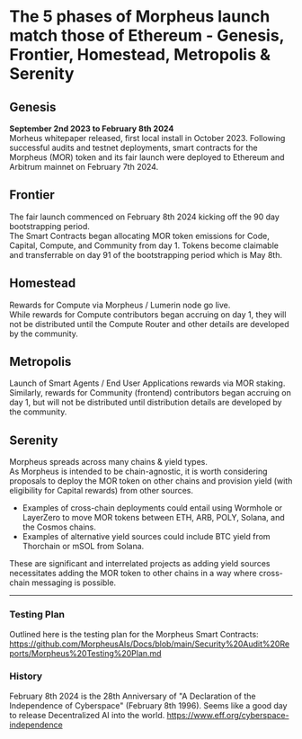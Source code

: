 # The 5 phases of Morpheus launch match those of Ethereum - Genesis, Frontier, Homestead, Metropolis & Serenity

## Genesis
**September 2nd 2023 to February 8th 2024**  
Morheus whitepaper released, first local install in October 2023. Following successful audits and testnet deployments, smart contracts for the Morpheus (MOR) token and its fair launch were deployed to Ethereum and Arbitrum mainnet on February 7th 2024. 

## Frontier
The fair launch commenced on February 8th 2024 kicking off the 90 day bootstrapping period.  
The Smart Contracts began allocating MOR token emissions for Code, Capital, Compute, and Community from day 1. Tokens become claimable and transferrable on day 91 of the bootstrapping period which is May 8th.

## Homestead
Rewards for Compute via Morpheus / Lumerin node go live.  
While rewards for Compute contributors began accruing on day 1, they will not be distributed until the Compute Router and other details are developed by the community.

## Metropolis
Launch of Smart Agents / End User Applications rewards via MOR staking.  
Similarly, rewards for Community (frontend) contributors began accruing on day 1, but will not be distributed until distribution details are developed by the community.

## Serenity
Morpheus spreads across many chains & yield types.  
As Morpheus is intended to be chain-agnostic, it is worth considering proposals to deploy the MOR token on other chains and provision yield (with eligibility for Capital rewards) from other sources.

- Examples of cross-chain deployments could entail using Wormhole or LayerZero to move MOR tokens between ETH, ARB, POLY, Solana, and the Cosmos chains.
- Examples of alternative yield sources could include BTC yield from Thorchain or mSOL from Solana.

These are significant and interrelated projects as adding yield sources necessitates adding the MOR token to other chains in a way where cross-chain messaging is possible. 

---

### Testing Plan
Outlined here is the testing plan for the Morpheus Smart Contracts:
https://github.com/MorpheusAIs/Docs/blob/main/Security%20Audit%20Reports/Morpheus%20Testing%20Plan.md

### History
February 8th 2024 is the 28th Anniversary of "A Declaration of the Independence of Cyberspace" (February 8th 1996). 
Seems like a good day to release Decentralized AI into the world.
https://www.eff.org/cyberspace-independence
